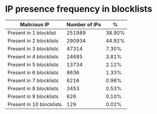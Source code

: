 # IP presence frequency in blocklists
| Malicious IP | Number of IPs | % |
|----|----|----|
| Present in 1 blocklist | 251989 | 38.90% |
| Present in 2 blocklists | 290934 | 44.92% |
| Present in 3 blocklists | 47314 | 7.30% |
| Present in 4 blocklists | 24685 | 3.81% |
| Present in 5 blocklists | 13734 | 2.12% |
| Present in 6 blocklists | 8636 | 1.33% |
| Present in 7 blocklists | 6216 | 0.96% |
| Present in 8 blocklists | 3453 | 0.53% |
| Present in 9 blocklists | 626 | 0.10% |
| Present in 10 blocklists | 129 | 0.02% |
